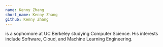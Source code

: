 ```yaml
---
name: Kenny Zhang
short_name: Kenny Zhang
github: Kenny Zhang
---
```


**<Kenny>** is a sophomore at UC Berkeley studying Computer Science. His interests include Software, Cloud, and Machine Learning Engineering.

